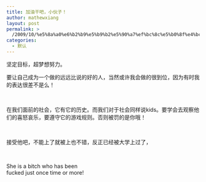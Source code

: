 ```yaml
---
title: 加油干吧，小伙子！
author: mathewxiang
layout: post
permalink: >
  /2009/10/%e5%8a%a0%e6%b2%b9%e5%b9%b2%e5%90%a7%ef%bc%8c%e5%b0%8f%e4%bc%99%e5%ad%90%ef%bc%81/
categories:
  - 默认
---
```

坚定目标，超梦想努力。

要让自己成为一个做的远远比说的好的人，当然或许我会做的很到位，因为有时我的表达很差不是么！

 

在我们面前的社会，它有它的历史。而我们对于社会同样说kids。要学会去观察他们的喜怒哀乐，要遵守它的游戏规则。否则被罚的是你哦！

 

接受他吧，不能上了就被上也不错，反正已经被大学上过了，

 

She is a bitch who has been  
fucked just once time or more! 